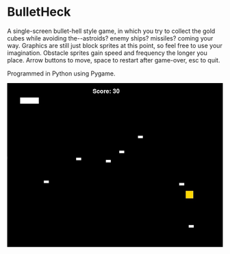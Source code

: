 # BulletHeck

A single-screen bullet-hell style game, in which you try to collect the gold cubes while avoiding the--astroids? enemy ships? missiles? coming your way. Graphics are still just block sprites at this point, so feel free to use your imagination. Obstacle sprites gain speed and frequency the longer you place. Arrow buttons to move, space to restart after game-over, esc to quit.

Programmed in Python using Pygame.

![Screenshot](images/bulletHeckScreenshot2.jpg)

